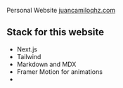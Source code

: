 Personal Website [juancamiloqhz.com](https://juancamiloqhz.com/)

## Stack for this website

- Next.js
- Tailwind
- Markdown and MDX
- Framer Motion for animations
-
